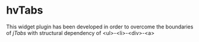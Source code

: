 # hvTabs
This widget plugin has been developed in order to overcome the boundaries of *jTabs* with structural dependency of &lt;ul>-&lt;li>-&lt;div>-&lt;a>
